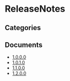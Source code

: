# ReleaseNotes

## Categories


## Documents
- [1.0.0.0](1.0.0.0.md)
- [1.0.1.0](1.0.1.0.md)
- [1.1.0.0](1.1.0.0.md)
- [1.2.0.0](1.2.0.0.md)